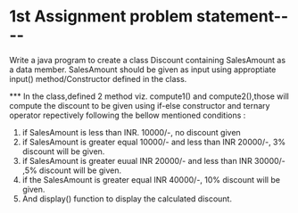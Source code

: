 # 1st Assignment problem statement----

Write a java program to create a class Discount containing SalesAmount as a data member. SalesAmount should be given as input using 
approptiate input() method/Constructor defined in the class.

*** In the class,defined 2 method viz. compute1() and compute2(),those will compute the discount to be given using if-else 
constructor and ternary operator repectively following the bellow mentioned conditions :

1. if SalesAmount is less than INR. 10000/-, no discount given
2. if SalesAmount is greater equal 10000/- and less than INR 20000/-, 3% discount will be given.
3. if SalesAmount is greater euual INR 20000/- and less than INR 30000/- ,5% discount will be given.
4. if the SalesAmount is greater equal INR 40000/-, 10% discount will be given.
5. And display() function to display the calculated discount.
